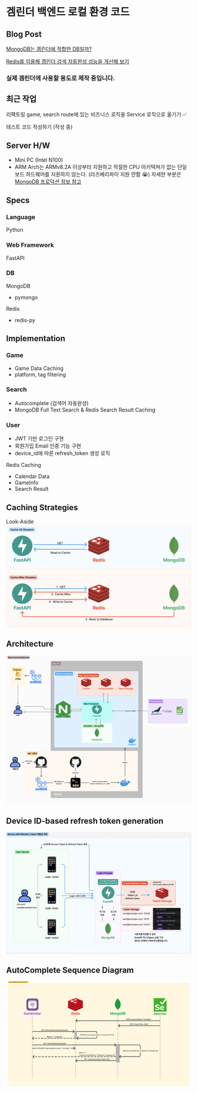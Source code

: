 # 겜린더 백엔드 로컬 환경 코드

## Blog Post
[MongoDB는 겜린더에 적합한 DB일까?](https://velog.io/@grit_munhyeok/겜린더-백엔드-문제-인식과-문제-해결을-위한-조사)

[Redis를 이용해 겜린더 검색 자동완성 성능을 개선해 보기](https://velog.io/@grit_munhyeok/겜린더-검색-자동완성-성능을-개선해-보기)

### 실제 겜린더에 사용할 용도로 제작 중입니다.



## 최근 작업
리팩토링 game, search route에 있는 비즈니스 로직을 Service 로직으로 옮기기 ✅

테스트 코드 작성하기 (작성 중)

## Server H/W
- Mini PC (Intel N100)
- ARM Arch는 ARMv8.2A 이상부터 지원하고 적절한 CPU 아키텍쳐가 없는 단일 보드 하드웨어를 지원하지 않는다. (라즈베리파이 지원 안함 😭) 자세한 부분은 [MongoDB 프로덕션 정보 참고](https://www.mongodb.com/ko-kr/docs/manual/administration/production-notes/)
  

## Specs
### Language
Python

### Web Framework
FastAPI

### DB
MongoDB
- pymongo

Redis
- redis-py


## Implementation
### Game
- Game Data Caching
- platform, tag filtering

### Search
- Autocomplete (검색어 자동완성)
- MongoDB Full Text Search & Redis Search Result Caching

### User
- JWT 기반 로그인 구현
- 회원가입 Email 인증 기능 구현
- device_id에 따른 refresh_token 생성 로직



Redis Caching
- Calendar Data
- GameInfo
- Search Result

## Caching Strategies
Look-Aside
![](/Readme%20Image/Caching%20Strategies.png)

## Architecture
![](/Readme%20Image/Back-End%20Architecture.png)

## Device ID-based refresh token generation
![](/Readme%20Image/generate%20refresh_token%20process.png)

## AutoComplete Sequence Diagram
![](/Readme%20Image/Autocomplete_Diagram.png)






